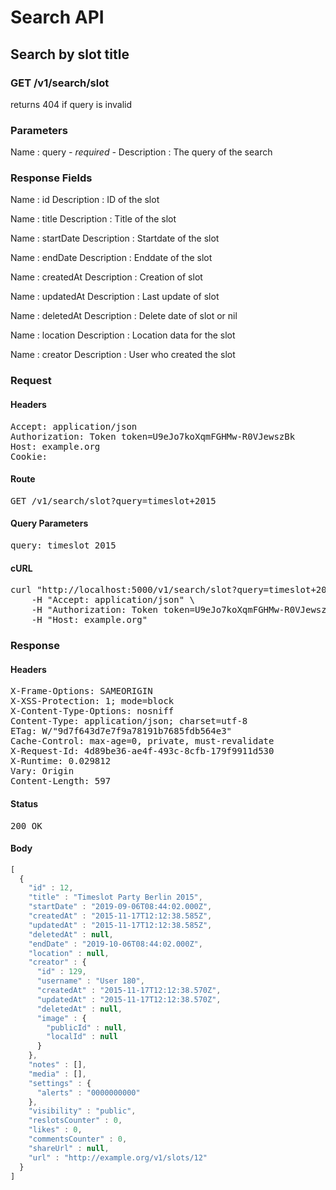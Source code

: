 # Search API

## Search by slot title

### GET /v1/search/slot

returns 404 if query is invalid



### Parameters

Name : query *- required -*
Description : The query of the search


### Response Fields

Name : id
Description : ID of the slot

Name : title
Description : Title of the slot

Name : startDate
Description : Startdate of the slot

Name : endDate
Description : Enddate of the slot

Name : createdAt
Description : Creation of slot

Name : updatedAt
Description : Last update of slot

Name : deletedAt
Description : Delete date of slot or nil

Name : location
Description : Location data for the slot

Name : creator
Description : User who created the slot

### Request

#### Headers

<pre>Accept: application/json
Authorization: Token token=U9eJo7koXqmFGHMw-R0VJewszBk
Host: example.org
Cookie: </pre>

#### Route

<pre>GET /v1/search/slot?query=timeslot+2015</pre>

#### Query Parameters

<pre>query: timeslot 2015</pre>

#### cURL

<pre class="request">curl &quot;http://localhost:5000/v1/search/slot?query=timeslot+2015&quot; -X GET \
	-H &quot;Accept: application/json&quot; \
	-H &quot;Authorization: Token token=U9eJo7koXqmFGHMw-R0VJewszBk&quot; \
	-H &quot;Host: example.org&quot;</pre>

### Response

#### Headers

<pre>X-Frame-Options: SAMEORIGIN
X-XSS-Protection: 1; mode=block
X-Content-Type-Options: nosniff
Content-Type: application/json; charset=utf-8
ETag: W/&quot;9d7f643d7e7f9a78191b7685fdb564e3&quot;
Cache-Control: max-age=0, private, must-revalidate
X-Request-Id: 4d89be36-ae4f-493c-8cfb-179f9911d530
X-Runtime: 0.029812
Vary: Origin
Content-Length: 597</pre>

#### Status

<pre>200 OK</pre>

#### Body

```javascript
[
  {
    "id" : 12,
    "title" : "Timeslot Party Berlin 2015",
    "startDate" : "2019-09-06T08:44:02.000Z",
    "createdAt" : "2015-11-17T12:12:38.585Z",
    "updatedAt" : "2015-11-17T12:12:38.585Z",
    "deletedAt" : null,
    "endDate" : "2019-10-06T08:44:02.000Z",
    "location" : null,
    "creator" : {
      "id" : 129,
      "username" : "User 180",
      "createdAt" : "2015-11-17T12:12:38.570Z",
      "updatedAt" : "2015-11-17T12:12:38.570Z",
      "deletedAt" : null,
      "image" : {
        "publicId" : null,
        "localId" : null
      }
    },
    "notes" : [],
    "media" : [],
    "settings" : {
      "alerts" : "0000000000"
    },
    "visibility" : "public",
    "reslotsCounter" : 0,
    "likes" : 0,
    "commentsCounter" : 0,
    "shareUrl" : null,
    "url" : "http://example.org/v1/slots/12"
  }
]
```
